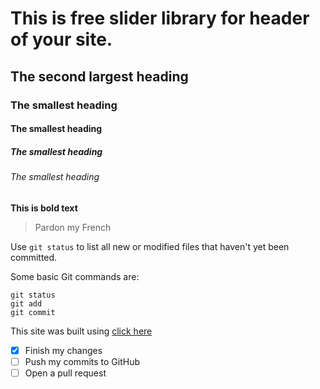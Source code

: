 # This is free slider library for header of your site.
## The second largest heading
### The smallest heading
#### The smallest heading
##### The smallest heading
###### The smallest heading
**This is bold text**
> Pardon my French

Use `git status` to list all new or modified files that haven't yet been committed.

Some basic Git commands are:
```
git status
git add
git commit
```

This site was built using [click here](https://google.com/)

- [x] Finish my changes
- [ ] Push my commits to GitHub
- [ ] Open a pull request
